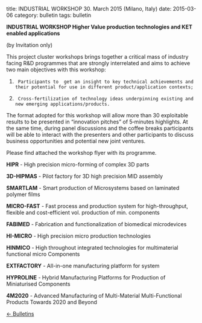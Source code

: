 title: INDUSTRIAL WORKSHOP  30. March 2015    (Milano, Italy)
date: 2015-03-06 
category: bulletin
tags: bulletin

**INDUSTRIAL WORKSHOP Higher Value production technologies and KET enabled applications**

(by Invitation only)

This project cluster workshops brings together a critical mass of industry facing R&D programmes that are strongly interrelated and aims to achieve two main objectives with this workshop:
1)      Participants to  get an insight to key technical achievements and their potential for use in different product/application contexts;
2)      Cross-fertilization of technology ideas underpinning existing and new emerging applications/products.

The format adopted for this workshop will allow more than 30 exploitable results to be presented in “innovation pitches” of 5‐minutes highlights. At the same time, during panel discussions and the coffee breaks participants will be able to interact with the presenters and other participants to discuss business opportunities and potential new joint ventures.
 
Please find attached the workshop flyer with its programme. 





**HIPR** - High precision micro-forming of complex 3D parts

**3D-HIPMAS** - Pilot factory for 3D high precision MID assembly 

**SMARTLAM** - Smart production of Microsystems based on laminated polymer films 

**MICRO-FAST** - Fast process and production system for high-throughput, flexible and cost-efficient vol. production of min. components 

**FABIMED** - Fabrication and functionalization of biomedical microdevices 

**HI-MICRO** - High precision micro production technologies 

**HINMICO** - High throughout integrated technologies for multimaterial functional micro Components 

**EXTFACTORY** - All-in-one manufacturing platform for system

**HYPROLINE** - Hybrid Manufacturing Platforms for Production of Miniaturised Components 

**4M2020** - Advanced Manufacturing of Multi-Material Multi-Functional Products Towards 2020 and Beyond

[&larr; Bulletins](/4m-association/bulletin/index.html)